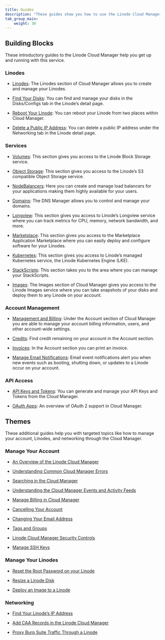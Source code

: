 ```yaml
---
title: Guides
description: "These guides show you how to use the Linode Cloud Manager to access and deploy the full range of Linode services and how to complete account and user management tasks."
tab_group_main:
    weight: 30
---
```


## Building Blocks

These introductory guides to the Linode Cloud Manager help you get up and running with this service.

### Linodes
- [Linodes](/docs/products/tools/cloud-manager/guides/cloud-create-linode): The Linodes section of Cloud Manager allows you to create and manage your Linodes.

- [Find Your Disks](/docs/products/tools/cloud-manager/guides/cloud-find-disks): You can find and manage your disks in the Disks/Configs tab in the Linode’s detail page.

- [Reboot Your Linode](/docs/products/tools/cloud-manager/guides/cloud-reboot-linode): You can reboot your Linode from two places within Cloud Manager.

- [Delete a Public IP Address](/docs/products/tools/cloud-manager/guides/cloud-delete-ip): You can delete a public IP address under the Networking tab in the Linode detail page.

### Services

- [Volumes](/docs/products/tools/cloud-manager/guides/cloud-block-storage): This section gives you access to the Linode Block Storage service.

- [Object Storage](/docs/products/tools/cloud-manager/guides/cloud-object-storage): This section gives you access to the Linode’s S3 compatible Object Storage service.

- [NodeBalancers](/docs/products/tools/cloud-manager/guides/cloud-nodebalancers): Here you can create and manage load balancers for your applications making them highly available for your users.

- [Domains](/docs/products/tools/cloud-manager/guides/cloud-domains): The DNS Manager allows you to control and manage your domains.

- [Longview](/docs/products/tools/cloud-manager/guides/cloud-longview): This section gives you access to Linode’s Longview service where you can track metrics for CPU, memory, network bandwidth, and more.

- [Marketplace](/docs/products/tools/cloud-manager/guides/cloud-marketplace): This section gives you access to the Marketplace Application Marketplace where you can easily deploy and configure software for your Linodes.

- [Kubernetes](/docs/products/tools/cloud-manager/guides/cloud-kubernetes): This section gives you access to Linode’s managed Kubernetes service, the Linode Kubernetes Engine (LKE).

- [StackScripts](/docs/products/tools/cloud-manager/guides/cloud-stackscripts): This section takes you to the area where you can manage your StackScripts.

- [Images](/docs/products/tools/cloud-manager/guides/cloud-images): The Images section of Cloud Manager gives you access to the Linode Images service where you can take snapshots of your disks and deploy them to any Linode on your account.

### Account Management

- [Management and Billing](/docs/products/tools/cloud-manager/guides/cloud-billing): Under the Account section of Cloud Manager you are able to manage your account billing information, users, and other account-wide settings.

- [Credits](/docs/products/tools/cloud-manager/guides/cloud-credits): Find credit remaining on your account in the Account section.

- [Invoices](/docs/products/tools/cloud-manager/guides/cloud-invoices): In the Account section you can print an invoice.

- [Manage Email Notifications](/docs/products/tools/cloud-manager/guides/cloud-email-notifications): Email event notifications alert you when new events such as booting, shutting down, or updates to a Linode occur on your account.

### API Access

- [API Keys and Tokens](/docs/products/tools/cloud-manager/guides/cloud-api-keys): You can generate and manage your API Keys and Tokens from the Cloud Manager.

- [OAuth Apps](/docs/products/tools/cloud-manager/guides/cloud-oauth): An overview of OAuth 2 support in Cloud Manager.

## Themes

These additional guides help you with targeted topics like how to manage your account, Linodes, and networking through the Cloud Manager.

### Manage Your Account

- [An Overview of the Linode Cloud Manager](/docs/guides/an-overview-of-the-linode-cloud-manager/)

- [Understanding Common Cloud Manager Errors](/docs/guides/an-overview-of-common-cloud-manager-errors/)

- [Searching in the Cloud Manager](/docs/guides/how-to-search-in-the-cloud-manager/)

- [Understanding the Cloud Manager Events and Activity Feeds](/docs/guides/cloud-manager-events-and-activity-feeds/)

- [Manage Billing in Cloud Manager](/docs/products/platform/billing/guides/)

- [Cancelling Your Account](/docs/products/platform/accounts/guides/cancel-account/)

- [Changing Your Email Address](/docs/products/platform/accounts/guides/change-user-email/)

- [Tags and Groups](/docs/guides/tags-and-groups/)

- [Linode Cloud Manager Security Controls](/docs/products/platform/accounts/guides/user-security-controls/)

- [Manage SSH Keys](/docs/products/tools/cloud-manager/guides/manage-ssh-keys/)

### Manage Your Linodes

- [Reset the Root Password on your Linode](/docs/products/compute/compute-instances/guides/reset-root-password/)

- [Resize a Linode Disk](/docs/products/compute/compute-instances/guides/disks-and-storage/)

- [Deploy an Image to a Linode](/docs/products/tools/images/guides/deploy-image-to-existing-linode/)

### Networking

- [Find Your Linode’s IP Address](/docs/guides/find-your-linodes-ip-address/)

- [Add CAA Records in the Linode Cloud Manager](/docs/products/networking/dns-manager/guides/caa-record/)

- [Proxy Burp Suite Traffic Through a Linode](/docs/guides/proxy-burp-suite-traffic-through-a-linode/)
